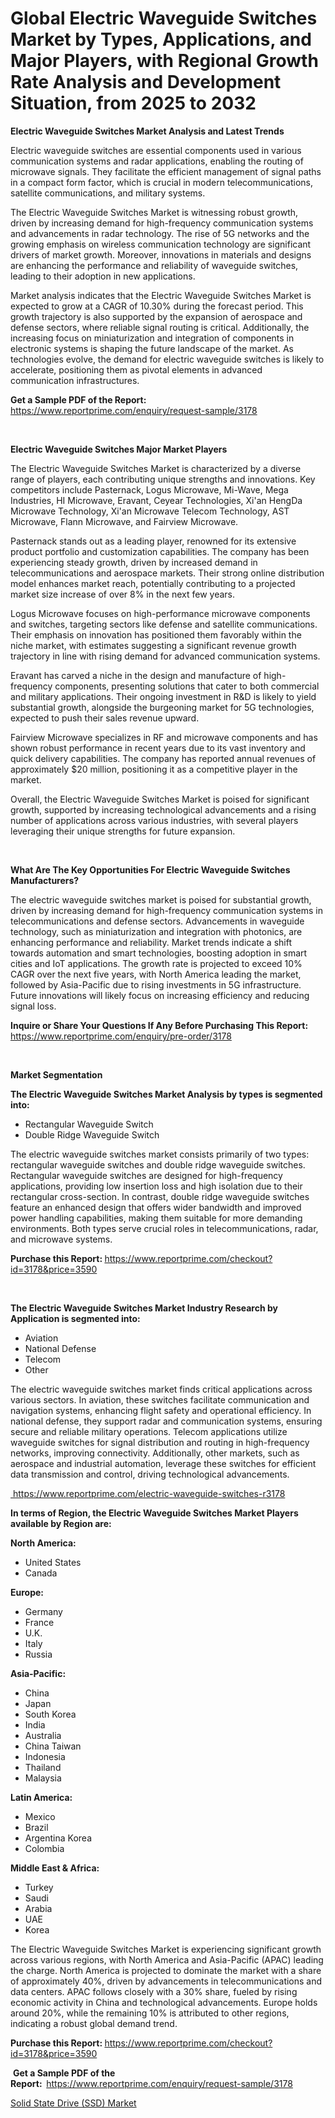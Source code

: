 <p><h1>Global Electric Waveguide Switches Market by Types, Applications, and Major Players, with Regional Growth Rate Analysis and Development Situation, from 2025 to 2032</h1></p><p><strong>Electric Waveguide Switches Market Analysis and Latest Trends</strong></p>
<p><p>Electric waveguide switches are essential components used in various communication systems and radar applications, enabling the routing of microwave signals. They facilitate the efficient management of signal paths in a compact form factor, which is crucial in modern telecommunications, satellite communications, and military systems.</p><p>The Electric Waveguide Switches Market is witnessing robust growth, driven by increasing demand for high-frequency communication systems and advancements in radar technology. The rise of 5G networks and the growing emphasis on wireless communication technology are significant drivers of market growth. Moreover, innovations in materials and designs are enhancing the performance and reliability of waveguide switches, leading to their adoption in new applications.</p><p>Market analysis indicates that the Electric Waveguide Switches Market is expected to grow at a CAGR of 10.30% during the forecast period. This growth trajectory is also supported by the expansion of aerospace and defense sectors, where reliable signal routing is critical. Additionally, the increasing focus on miniaturization and integration of components in electronic systems is shaping the future landscape of the market. As technologies evolve, the demand for electric waveguide switches is likely to accelerate, positioning them as pivotal elements in advanced communication infrastructures.</p></p>
<p><strong>Get a Sample PDF of the Report:&nbsp;</strong> <a href="https://www.reportprime.com/enquiry/request-sample/3178?utm_campaign=1950&utm_medium=2&utm_source=Github&utm_content=ia&utm_term=18032025&utm_id=electric-waveguide-switches">https://www.reportprime.com/enquiry/request-sample/3178</a></p>
<p>&nbsp;</p>
<p><strong>Electric Waveguide Switches Major Market Players</strong></p>
<p><p>The Electric Waveguide Switches Market is characterized by a diverse range of players, each contributing unique strengths and innovations. Key competitors include Pasternack, Logus Microwave, Mi-Wave, Mega Industries, HI Microwave, Eravant, Ceyear Technologies, Xi'an HengDa Microwave Technology, Xi'an Microwave Telecom Technology, AST Microwave, Flann Microwave, and Fairview Microwave.</p><p>Pasternack stands out as a leading player, renowned for its extensive product portfolio and customization capabilities. The company has been experiencing steady growth, driven by increased demand in telecommunications and aerospace markets. Their strong online distribution model enhances market reach, potentially contributing to a projected market size increase of over 8% in the next few years.</p><p>Logus Microwave focuses on high-performance microwave components and switches, targeting sectors like defense and satellite communications. Their emphasis on innovation has positioned them favorably within the niche market, with estimates suggesting a significant revenue growth trajectory in line with rising demand for advanced communication systems.</p><p>Eravant has carved a niche in the design and manufacture of high-frequency components, presenting solutions that cater to both commercial and military applications. Their ongoing investment in R&D is likely to yield substantial growth, alongside the burgeoning market for 5G technologies, expected to push their sales revenue upward.</p><p>Fairview Microwave specializes in RF and microwave components and has shown robust performance in recent years due to its vast inventory and quick delivery capabilities. The company has reported annual revenues of approximately $20 million, positioning it as a competitive player in the market. </p><p>Overall, the Electric Waveguide Switches Market is poised for significant growth, supported by increasing technological advancements and a rising number of applications across various industries, with several players leveraging their unique strengths for future expansion.</p></p>
<p>&nbsp;</p>
<p><strong>What Are The Key Opportunities For Electric Waveguide Switches Manufacturers?</strong></p>
<p><p>The electric waveguide switches market is poised for substantial growth, driven by increasing demand for high-frequency communication systems in telecommunications and defense sectors. Advancements in waveguide technology, such as miniaturization and integration with photonics, are enhancing performance and reliability. Market trends indicate a shift towards automation and smart technologies, boosting adoption in smart cities and IoT applications. The growth rate is projected to exceed 10% CAGR over the next five years, with North America leading the market, followed by Asia-Pacific due to rising investments in 5G infrastructure. Future innovations will likely focus on increasing efficiency and reducing signal loss.</p></p>
<p><strong>Inquire or Share Your Questions If Any Before Purchasing This Report:</strong> <a href="https://www.reportprime.com/enquiry/pre-order/3178?utm_campaign=1950&utm_medium=2&utm_source=Github&utm_content=ia&utm_term=18032025&utm_id=electric-waveguide-switches">https://www.reportprime.com/enquiry/pre-order/3178</a></p>
<p>&nbsp;</p>
<p><strong>Market Segmentation</strong></p>
<p><strong>The Electric Waveguide Switches Market Analysis by types is segmented into:</strong></p>
<p><ul><li>Rectangular Waveguide Switch</li><li>Double Ridge Waveguide Switch</li></ul></p>
<p><p>The electric waveguide switches market consists primarily of two types: rectangular waveguide switches and double ridge waveguide switches. Rectangular waveguide switches are designed for high-frequency applications, providing low insertion loss and high isolation due to their rectangular cross-section. In contrast, double ridge waveguide switches feature an enhanced design that offers wider bandwidth and improved power handling capabilities, making them suitable for more demanding environments. Both types serve crucial roles in telecommunications, radar, and microwave systems.</p></p>
<p><strong>Purchase this Report:&nbsp;</strong><a href="https://www.reportprime.com/checkout?id=3178&price=3590&utm_campaign=1950&utm_medium=2&utm_source=Github&utm_content=ia&utm_term=18032025&utm_id=electric-waveguide-switches">https://www.reportprime.com/checkout?id=3178&price=3590</a></p>
<p>&nbsp;</p>
<p><strong>The Electric Waveguide Switches Market Industry Research by Application is segmented into:</strong></p>
<p><ul><li>Aviation</li><li>National Defense</li><li>Telecom</li><li>Other</li></ul></p>
<p><p>The electric waveguide switches market finds critical applications across various sectors. In aviation, these switches facilitate communication and navigation systems, enhancing flight safety and operational efficiency. In national defense, they support radar and communication systems, ensuring secure and reliable military operations. Telecom applications utilize waveguide switches for signal distribution and routing in high-frequency networks, improving connectivity. Additionally, other markets, such as aerospace and industrial automation, leverage these switches for efficient data transmission and control, driving technological advancements.</p></p>
<p><a href="https://www.reportprime.com/electric-waveguide-switches-r3178?utm_campaign=1950&utm_medium=2&utm_source=Github&utm_content=ia&utm_term=18032025&utm_id=electric-waveguide-switches">&nbsp;https://www.reportprime.com/electric-waveguide-switches-r3178</a></p>
<p><strong>In terms of Region, the Electric Waveguide Switches Market Players available by Region are:</strong></p>
<p>
    <p> <strong> North America: </strong>
        <ul>
            <li>United States</li>
            <li>Canada</li>
        </ul>
        </p> 
    <p> <strong> Europe: </strong>
        <ul>
            <li>Germany</li>
            <li>France</li>
            <li>U.K.</li>
            <li>Italy</li>
            <li>Russia</li>
        </ul>
        </p> 
    <p> <strong> Asia-Pacific: </strong>
        <ul>
            <li>China</li>
            <li>Japan</li>
            <li>South Korea</li>
            <li>India</li>
            <li>Australia</li>
            <li>China Taiwan</li>
            <li>Indonesia</li>
            <li>Thailand</li>
            <li>Malaysia</li>
        </ul>
        </p> 
    <p> <strong> Latin America: </strong>
        <ul>
            <li>Mexico</li>
            <li>Brazil</li>
            <li>Argentina Korea</li>
            <li>Colombia</li>
        </ul>
        </p> 
    <p> <strong> Middle East & Africa: </strong>
        <ul>
            <li>Turkey</li>
            <li>Saudi</li>
            <li>Arabia</li>
            <li>UAE</li>
            <li>Korea</li>
        </ul>
    </p>
    </p>
<p><p>The Electric Waveguide Switches Market is experiencing significant growth across various regions, with North America and Asia-Pacific (APAC) leading the charge. North America is projected to dominate the market with a share of approximately 40%, driven by advancements in telecommunications and data centers. APAC follows closely with a 30% share, fueled by rising economic activity in China and technological advancements. Europe holds around 20%, while the remaining 10% is attributed to other regions, indicating a robust global demand trend.</p></p>
<p><strong>Purchase this Report: </strong><a href="https://www.reportprime.com/checkout?id=3178&price=3590&utm_campaign=1950&utm_medium=2&utm_source=Github&utm_content=ia&utm_term=18032025&utm_id=electric-waveguide-switches">https://www.reportprime.com/checkout?id=3178&price=3590</a></p>
<p>&nbsp;<strong>Get a Sample PDF of the Report:&nbsp;&nbsp;</strong><a href="https://www.reportprime.com/enquiry/request-sample/3178?utm_campaign=1950&utm_medium=2&utm_source=Github&utm_content=ia&utm_term=18032025&utm_id=electric-waveguide-switches">https://www.reportprime.com/enquiry/request-sample/3178</a></p>
<p><strong></strong></p>
<p><p><a href="https://github.com/fabinbuddygc/Market-Research-Report-List-1/blob/main/solid-state-drive-ssd-market.md?utm_campaign=1950&utm_medium=2&utm_source=Github&utm_content=ia&utm_term=18032025&utm_id=electric-waveguide-switches">Solid State Drive (SSD) Market</a></p></p>